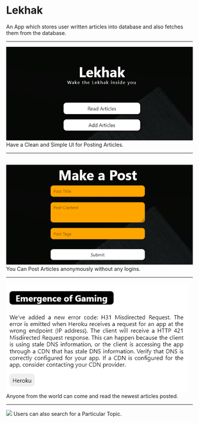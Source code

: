 # Lekhak
An App which stores user written articles into database and also fetches them from the database.
<br>

<hr>
<img src="im1 (1).png">
Have a Clean and Simple UI for Posting Articles.
<hr>
<br>
<img src="im1 (2).png">
You Can Post Articles anonymously without any logins.
<br>
<hr>
<img src="im1 (3).png">
Anyone from the world can come and read the newest articles posted.
<br>
<hr>
<img src="![Screenshot 2021-12-04 at 23-02-59 Document](https://user-images.githubusercontent.com/71088429/144718948-4a0cf14c-02a5-46ec-9825-af6147a35893.png)
im1 (1).png">
Users can also search for a Particular Topic.

